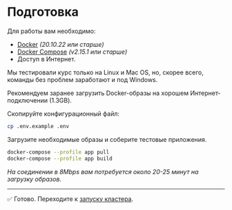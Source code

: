 # Подготовка

Для работы вам необходимо:

- [Docker](https://www.docker.com/products/docker-desktop/) _(20.10.22 или старше)_
- [Docker Compose](https://docs.docker.com/compose/) _(v2.15.1 или старше)_
- Доступ в Интернет.

Мы тестировали курс только на Linux и Mac OS, но, скорее всего, команды без проблем заработают и под Windows.

Рекомендуем заранее загрузить Docker-образы на хорошем Интернет-подключении (1.3GB).

Скопируйте конфигурационный файл:

```bash
cp .env.example .env
```

Загрузите необходимые образы и соберите тестовые приложения.

```bash
docker-compose --profile app pull
docker-compose --profile app build
```

_На соединении в 8Mbps вам потребуется около 20-25 минут на загрузку образов_.

---

✅ Готово. Переходите к [запуску кластера](./002-getting-started.md).
